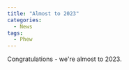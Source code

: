 ```yaml
---
title: "Almost to 2023"
categories:
  - News
tags:
  - Phew
---
```


Congratulations - we're almost to 2023.


